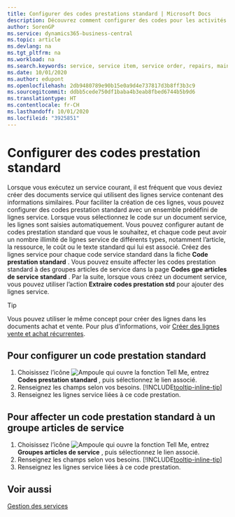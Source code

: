 ```yaml
---
title: Configurer des codes prestations standard | Microsoft Docs
description: Découvrez comment configurer des codes pour les activités de service que vous effectuez souvent.
author: SorenGP
ms.service: dynamics365-business-central
ms.topic: article
ms.devlang: na
ms.tgt_pltfrm: na
ms.workload: na
ms.search.keywords: service, service item, service order, repairs, maintenance
ms.date: 10/01/2020
ms.author: edupont
ms.openlocfilehash: 2db9480789e90b15e0a9d4e737817d3b8ff3b3c9
ms.sourcegitcommit: ddbb5cede750df1baba4b3eab8fbed6744b5b9d6
ms.translationtype: HT
ms.contentlocale: fr-CH
ms.lasthandoff: 10/01/2020
ms.locfileid: "3925851"
---
```

# <a name="set-up-standard-service-codes"></a>Configurer des codes prestation standard

Lorsque vous exécutez un service courant, il est fréquent que vous deviez créer des documents service qui utilisent des lignes service contenant des informations similaires. Pour faciliter la création de ces lignes, vous pouvez configurer des codes prestation standard avec un ensemble prédéfini de lignes service. Lorsque vous sélectionnez le code sur un document service, les lignes sont saisies automatiquement. Vous pouvez configurer autant de codes prestation standard que vous le souhaitez, et chaque code peut avoir un nombre illimité de lignes service de différents types, notamment l’article, la ressource, le coût ou le texte standard qui lui est associé. Créez des lignes service pour chaque code service standard dans la fiche **Code prestation standard** . Vous pouvez ensuite affecter les codes prestation standard à des groupes articles de service dans la page **Codes gpe articles de service standard** . Par la suite, lorsque vous créez un document service, vous pouvez utiliser l’action **Extraire codes prestation std** pour ajouter des lignes service.  
  
> [!Tip]
> Vous pouvez utiliser le même concept pour créer des lignes dans les documents achat et vente. Pour plus d’informations, voir [Créer des lignes vente et achat récurrentes](sales-how-work-standard-lines.md).  
  
## <a name="to-set-up-a-standard-service-code"></a>Pour configurer un code prestation standard

1. Choisissez l’icône ![Ampoule qui ouvre la fonction Tell Me](media/ui-search/search_small.png "Dites-moi ce que vous voulez faire"), entrez **Codes prestation standard** , puis sélectionnez le lien associé.  
2. Renseignez les champs selon vos besoins. [!INCLUDE[tooltip-inline-tip](includes/tooltip-inline-tip_md.md)]  
3. Renseignez les lignes service liées à ce code prestation.  

## <a name="to-assign-a-standard-service-code-to-a-service-item-group"></a>Pour affecter un code prestation standard à un groupe articles de service

1. Choisissez l’icône ![Ampoule qui ouvre la fonction Tell Me](media/ui-search/search_small.png "Dites-moi ce que vous voulez faire"), entrez **Groupes articles de service** , puis sélectionnez le lien associé.  
2. Renseignez les champs selon vos besoins. [!INCLUDE[tooltip-inline-tip](includes/tooltip-inline-tip_md.md)]
3. Renseignez les lignes service liées à ce code prestation.  

## <a name="see-also"></a>Voir aussi

[Gestion des services](service-service.md)